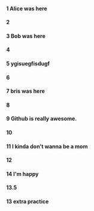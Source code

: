 #### 1 Alice was here
#### 2
#### 3 Bob was here
#### 4
#### 5 ygisuegfisdugf
#### 6
#### 7 bris was here
#### 8
#### 9 Github is really awesome.
#### 10
#### 11 I kinda don't wanna be a mom
#### 12
#### 14 I'm happy
#### 13.5
#### 13 extra practice